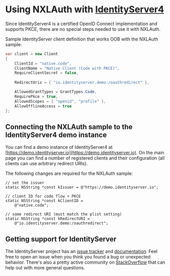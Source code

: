 # Using NXLAuth with [IdentityServer4](https://github.com/IdentityServer/IdentityServer4)

Since IdentityServer4 is a certified OpenID Connect implementation and supports PKCE, there are no special steps needed to use it with NXLAuth.

Sample IdentityServer client definition that works OOB with the NXLAuth sample:

```csharp
var client = new Client
{
    ClientId = "native.code",
    ClientName = "Native Client (Code with PKCE)",
    RequireClientSecret = false,
    
    RedirectUris = { "io.identityserver.demo:/oauthredirect" },

    AllowedGrantTypes = GrantTypes.Code,
    RequirePkce = true,
    AllowedScopes = { "openid", "profile" },
    AllowOfflineAccess = true
};
```

## Connecting the NXLAuth sample to the IdentityServer4 demo instance

You can find a demo instance of IdentityServer4 at [https://demo.identityserver.io](https://demo.identityserver.io). 
On the main page you can find a number of registered clients and their configuration (all clients can use arbitrary redirect URIs).

The following changes are required for the NXLAuth sample:

```
// set the issuer
static NSString *const kIssuer = @"https://demo.identityserver.io";

// client ID for code flow + PKCE
static NSString *const kClientID =
    @"native.code";

// some redirect URI (must match the plist setting)
static NSString *const kRedirectURI =
    @"io.identityserver.demo:/oauthredirect";
```

## Getting support for IdentityServer
The IdentityServer project has an [issue tracker](https://github.com/IdentityServer/IdentityServer4/issues) and [documentation](https://identityserver4.readthedocs.io/en/release/). Feel free to open an issue when you think you found a bug or unexpected behavior.
There's also a pretty active community on [StackOverflow](https://stackoverflow.com/questions/tagged/identityserver4) that can help out with more general questions.
